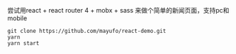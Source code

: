 尝试用react + react router 4 + mobx + sass 来做个简单的新闻页面，支持pc和mobile


```
git clone https://github.com/mayufo/react-demo.git
yarn
yarn start
```

